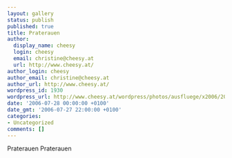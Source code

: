 ```yaml
---
layout: gallery
status: publish
published: true
title: Praterauen
author:
  display_name: cheesy
  login: cheesy
  email: christine@cheesy.at
  url: http://www.cheesy.at/
author_login: cheesy
author_email: christine@cheesy.at
author_url: http://www.cheesy.at/
wordpress_id: 1930
wordpress_url: http://www.cheesy.at/wordpress/photos/ausfluege/x2006/2006-07-28/
date: '2006-07-28 00:00:00 +0100'
date_gmt: '2006-07-27 22:00:00 +0100'
categories:
- Uncategorized
comments: []
---
```

<!--:de-->Praterauen
<!--:--><!--:en-->Praterauen
<!--:-->
